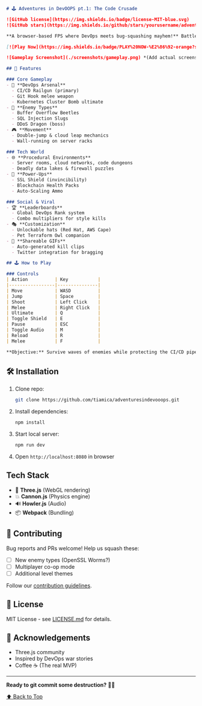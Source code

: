 ```markdown
# 🕹️ Adventures in DevOOPS pt.1: The Code Crusade

![GitHub license](https://img.shields.io/badge/license-MIT-blue.svg)
![GitHub stars](https://img.shields.io/github/stars/yourusername/adventures-in-devoops.svg?style=social)

**A browser-based FPS where DevOps meets bug-squashing mayhem!** Battle software bugs, security exploits, and legacy systems in this neon-lit tech nightmare. Built with Three.js.

[![Play Now](https://img.shields.io/badge/PLAY%20NOW-%E2%86%92-orange?style=for-the-badge)](https://tiamica.github.io/adventuresindevooops/)

![Gameplay Screenshot](./screenshots/gameplay.png) *(Add actual screenshot path)*

## 🚀 Features

### Core Gameplay
- 🔫 **DevOps Arsenal**
  - CI/CD Railgun (primary)
  - Git Hook melee weapon
  - Kubernetes Cluster Bomb ultimate
- 🐛 **Enemy Types**
  - Buffer Overflow Beetles
  - SQL Injection Slugs
  - DDoS Dragon (boss)
- 🎮 **Movement**
  - Double-jump & cloud leap mechanics
  - Wall-running on server racks

### Tech World
- 🌐 **Procedural Environments**
  - Server rooms, cloud networks, code dungeons
  - Deadly data lakes & firewall puzzles
- 💾 **Power-Ups**
  - SSL Shield (invincibility)
  - Blockchain Health Packs
  - Auto-Scaling Ammo

### Social & Viral
- 🏆 **Leaderboards**
  - Global DevOps Rank system
  - Combo multipliers for style kills
- 🎭 **Customization**
  - Unlockable hats (Red Hat, AWS Cape)
  - Pet Terraform Owl companion
- 📸 **Shareable GIFs**
  - Auto-generated kill clips
  - Twitter integration for bragging

## 🕹️ How to Play

### Controls
| Action          | Key           |
|-----------------|---------------|
| Move            | WASD          |
| Jump            | Space         |
| Shoot           | Left Click    |
| Melee           | Right Click   |
| Ultimate        | Q             |
| Toggle Shield   | E             |
| Pause           | ESC           |
| Toggle Audio    | M             |
| Reload          | R             |
| Melee           | F             |

**Objective:** Survive waves of enemies while protecting the CI/CD pipeline!
   ```
## 🛠️ Installation

1. Clone repo:
   ```bash
   git clone https://github.com/tiamica/adventuresindevooops.git
   ```
2. Install dependencies:
   ```bash
   npm install
   ```
3. Start local server:
   ```bash
   npm run dev
   ```
4. Open `http://localhost:8080` in browser

## Tech Stack
- 🚀 **Three.js** (WebGL rendering)
- 💥 **Cannon.js** (Physics engine)
- 🔊 **Howler.js** (Audio)
- 📦 **Webpack** (Bundling)

## 🤝 Contributing

Bug reports and PRs welcome! Help us squash these:
- [ ] New enemy types (OpenSSL Worms?)
- [ ] Multiplayer co-op mode
- [ ] Additional level themes

Follow our [contribution guidelines](CONTRIBUTING.md).

## 📜 License

MIT License - see [LICENSE.md](LICENSE.md) for details.

## 🙏 Acknowledgements

- Three.js community
- Inspired by DevOps war stories
- Coffee ☕️ (The real MVP)

---

**Ready to git commit some destruction?** 🔫🐞

[⬆️ Back to Top](#-adventures-in-devoops-pt1-the-code-crusade)
```
